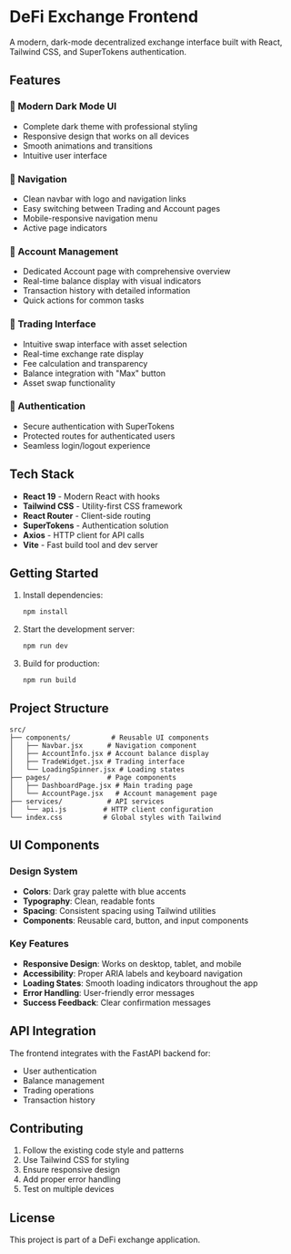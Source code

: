 # DeFi Exchange Frontend

A modern, dark-mode decentralized exchange interface built with React, Tailwind CSS, and SuperTokens authentication.

## Features

### 🎨 Modern Dark Mode UI

- Complete dark theme with professional styling
- Responsive design that works on all devices
- Smooth animations and transitions
- Intuitive user interface

### 🧭 Navigation

- Clean navbar with logo and navigation links
- Easy switching between Trading and Account pages
- Mobile-responsive navigation menu
- Active page indicators

### 💼 Account Management

- Dedicated Account page with comprehensive overview
- Real-time balance display with visual indicators
- Transaction history with detailed information
- Quick actions for common tasks

### 💱 Trading Interface

- Intuitive swap interface with asset selection
- Real-time exchange rate display
- Fee calculation and transparency
- Balance integration with "Max" button
- Asset swap functionality

### 🔐 Authentication

- Secure authentication with SuperTokens
- Protected routes for authenticated users
- Seamless login/logout experience

## Tech Stack

- **React 19** - Modern React with hooks
- **Tailwind CSS** - Utility-first CSS framework
- **React Router** - Client-side routing
- **SuperTokens** - Authentication solution
- **Axios** - HTTP client for API calls
- **Vite** - Fast build tool and dev server

## Getting Started

1. Install dependencies:

    ```bash
    npm install
    ```

2. Start the development server:

    ```bash
    npm run dev
    ```

3. Build for production:
    ```bash
    npm run build
    ```

## Project Structure

```
src/
├── components/          # Reusable UI components
│   ├── Navbar.jsx      # Navigation component
│   ├── AccountInfo.jsx # Account balance display
│   ├── TradeWidget.jsx # Trading interface
│   └── LoadingSpinner.jsx # Loading states
├── pages/              # Page components
│   ├── DashboardPage.jsx # Main trading page
│   └── AccountPage.jsx   # Account management page
├── services/           # API services
│   └── api.js         # HTTP client configuration
└── index.css          # Global styles with Tailwind
```

## UI Components

### Design System

- **Colors**: Dark gray palette with blue accents
- **Typography**: Clean, readable fonts
- **Spacing**: Consistent spacing using Tailwind utilities
- **Components**: Reusable card, button, and input components

### Key Features

- **Responsive Design**: Works on desktop, tablet, and mobile
- **Accessibility**: Proper ARIA labels and keyboard navigation
- **Loading States**: Smooth loading indicators throughout the app
- **Error Handling**: User-friendly error messages
- **Success Feedback**: Clear confirmation messages

## API Integration

The frontend integrates with the FastAPI backend for:

- User authentication
- Balance management
- Trading operations
- Transaction history

## Contributing

1. Follow the existing code style and patterns
2. Use Tailwind CSS for styling
3. Ensure responsive design
4. Add proper error handling
5. Test on multiple devices

## License

This project is part of a DeFi exchange application.
